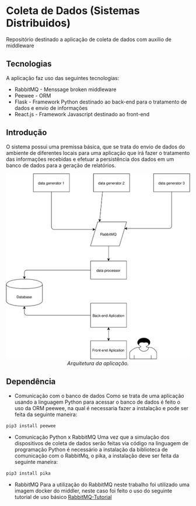 # Coleta de Dados (Sistemas Distribuidos)
Repositório destinado a aplicação de coleta de dados com auxilio de middleware
## Tecnologias
A aplicação faz uso das seguintes tecnologias:
* RabbitMQ -  Menssage broken middleware
* Peewee - ORM
* Flask - Framework Python destinado ao back-end para o tratamento de dados e envio de informações
* React.js - Framework Javascript destinado ao front-end
## Introdução
O sistema possui uma premissa básica, que se trata do envio de dados do ambiente de diferentes locais para uma aplicação que irá fazer o tratamento das informações recebidas e efetuar a persistência dos dados em um banco de dados para a geração de relatórios.
<p align="center">
<img src="https://github.com/elimarmacena/sd_datacollector/blob/master/documentacao/architecture.svg"> <br>
<em>Arquitetura da aplicação.</em> 
</p>

## Dependência
* Comunicação com o banco de dados
Como se trata de uma aplicação usando a linguagem Python para acessar o banco de dados é feito o uso da ORM peewee, na qual é necessaria fazer a instalação e pode ser feita da seguinte maneira:
```bash
pip3 install peewee
```

* Comunicação Python x RabbitMQ
Uma vez que a simulação dos dispositivos de coleta de dados serão feitas via código na linguagem de programação Python é necessário a instalação da biblioteca de comunicação com o RabbitMq, o pika, a instalação deve ser feita da seguinte maneira:
```bash
pip3 install pika
```
* RabbitMQ
Para a utilização do RabbitMQ neste trabalho foi utilizado uma imagem docker do middler, neste caso foi feito o uso do seguinte tutorial de uso básico [RabbitMQ-Tutorial](https://github.com/oprearocks/RabbitMQ-Docker-cluster)

